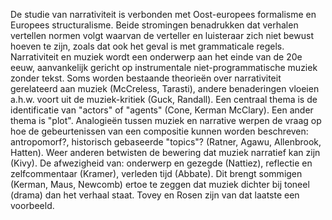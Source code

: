 De studie van narrativiteit is verbonden met Oost-europees formalisme en Europees structuralisme.
Beide stromingen benadrukken dat verhalen vertellen normen volgt waarvan de verteller en luisteraar zich niet bewust hoeven te zijn, zoals dat ook het geval is met grammaticale regels.
Narrativiteit en muziek wordt een onderwerp aan het einde van de 20e eeuw, aanvankelijk gericht op instrumentale niet-programmatische muziek zonder tekst.
Soms worden bestaande theorieën over narrativiteit gerelateerd aan muziek (McCreless, Tarasti), andere benaderingen vloeien a.h.w. voort uit de muziek-kritiek (Guck, Randall).
Een centraal thema is de identificatie van "actors" of "agents" (Cone, Kerman McClary).
Een ander thema is "plot".
Analogieën tussen muziek en narrative werpen de vraag op hoe de gebeurtenissen van een compositie kunnen worden beschreven: antropomorf?, historisch gebaseerde "topics"? (Ratner, Agawu, Allenbrook, Hatten).
Weer anderen betwisten de bewering dat muziek narratief kan zijn (Kivy). 
De afwezigheid van: onderwerp en gezegde (Nattiez), reflectie en zelfcommentaar (Kramer), verleden tijd (Abbate).
Dit brengt sommigen (Kerman, Maus, Newcomb) ertoe te zeggen dat muziek dichter bij toneel (drama) dan het verhaal staat. Tovey en Rosen zijn van dat laatste een voorbeeld.